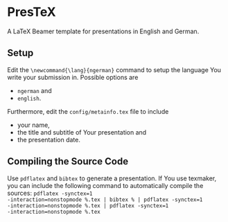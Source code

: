 PresTeX
=======

A LaTeX Beamer template for presentations in English and German. 

Setup
-----

Edit the <code>\newcommand{\lang}{ngerman}</code> command to setup the language You write your submission in. Possible options are 
* <code>ngerman</code> and
* <code>english</code>.

Furthermore, edit the <code>config/metainfo.tex</code> file to include
* your name,
* the title and subtitle of Your presentation and 
* the presentation date.

Compiling the Source Code
-------------------------

Use `pdflatex` and `bibtex` to generate a presentation.
If You use texmaker, you can include the following command to automatically compile the sources: 
<code>pdflatex -synctex=1 -interaction=nonstopmode %.tex | bibtex % | pdflatex -synctex=1 -interaction=nonstopmode %.tex 
| pdflatex -synctex=1 -interaction=nonstopmode %.tex</code>

